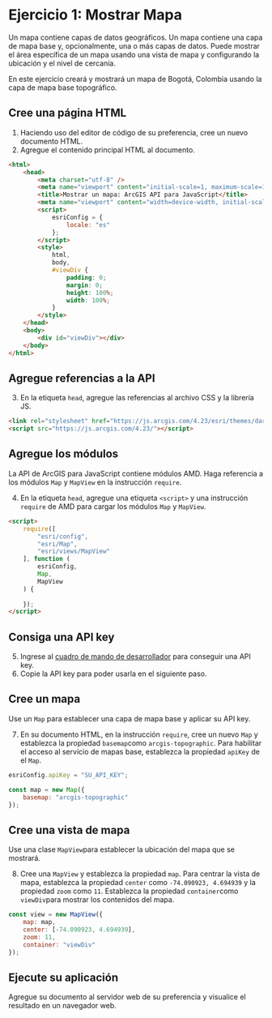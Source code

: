 # Ejercicio 1: Mostrar Mapa

Un mapa contiene capas de datos geográficos. Un mapa contiene una capa de mapa base y, opcionalmente, una o más capas de datos. Puede mostrar el área específica de un mapa usando una vista de mapa y configurando la ubicación y el nivel de cercanía.

En este ejercicio creará y mostrará un mapa de Bogotá, Colombia usando la capa de mapa base topográfico.

## Cree una página HTML
1. Haciendo uso del editor de código de su preferencia, cree un nuevo documento HTML.
2. Agregue el contenido principal HTML al documento. 
```html
<html>
    <head>
        <meta charset="utf-8" />
        <meta name="viewport" content="initial-scale=1, maximum-scale=1, user-scalable=no" />
        <title>Mostrar un mapa: ArcGIS API para JavaScript</title>
        <meta name="viewport" content="width=device-width, initial-scale=1">
        <script>
            esriConfig = {
                locale: "es"
            };
        </script>
        <style>
            html,
            body,
            #viewDiv {
                padding: 0;
                margin: 0;
                height: 100%;
                width: 100%;
            }
        </style>
    </head>
    <body>
        <div id="viewDiv"></div>
    </body>
</html>
```
## Agregue referencias a la API
3. En la etiqueta `head`, agregue las referencias al archivo CSS y la librería JS.
```html
<link rel="stylesheet" href="https://js.arcgis.com/4.23/esri/themes/dark/main.css">
<script src="https://js.arcgis.com/4.23/"></script>
```
## Agregue los módulos
La API de ArcGIS para JavaScript contiene módulos AMD. Haga referencia a los módulos `Map` y `MapView` en la instrucción `require`. 

4. En la etiqueta `head`, agregue una etiqueta `<script>` y una instrucción `require` de AMD para cargar los módulos `Map` y `MapView`.
```html
<script>
    require([
        "esri/config",
        "esri/Map",
        "esri/views/MapView"
    ], function (
        esriConfig,
        Map,
        MapView
    ) {
        
    });
</script>
```
## Consiga una API key
5. Ingrese al [cuadro de mando de desarrollador](https://developers.arcgis.com/dashboard/) para conseguir una API key. 
6. Copie la API key para poder usarla en el siguiente paso.
## Cree un mapa
Use un `Map` para establecer una capa de mapa base y aplicar su API key.

7. En su documento HTML, en la instrucción `require`, cree un nuevo `Map` y establezca la propiedad `basemap`como `arcgis-topographic`. Para habilitar el acceso al servicio de mapas base, establezca la propiedad `apiKey` de el `Map`.
```javascript
esriConfig.apiKey = "SU_API_KEY";

const map = new Map({
    basemap: "arcgis-topographic" 
});
```
## Cree una vista de mapa
Use una clase ```MapView```para establecer la ubicación del mapa que se mostrará. 

8. Cree una ```MapView``` y establezca la propiedad ```map```. Para centrar la vista de mapa, establezca la propiedad ```center``` como ```-74.090923, 4.694939``` y la propiedad ```zoom``` como ```11```. Establezca la propiedad ```container```como ```viewDiv```para mostrar los contenidos del mapa.
```javascript
const view = new MapView({
    map: map,
    center: [-74.090923, 4.694939], 
    zoom: 11, 
    container: "viewDiv" 
});
```
## Ejecute su aplicación
Agregue su documento al servidor web de su preferencia y visualice el resultado en un navegador web.
